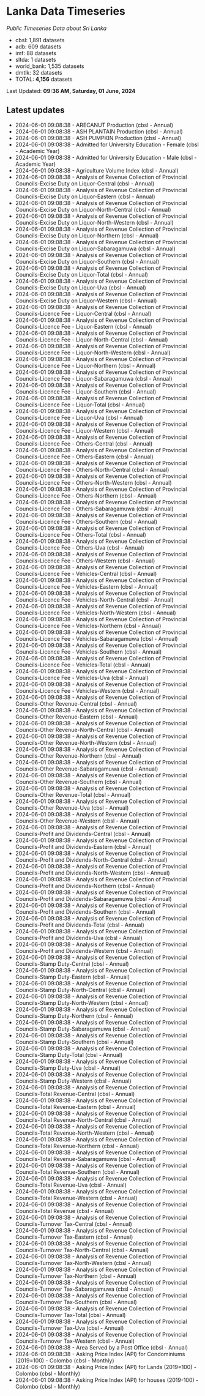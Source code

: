 # Lanka Data Timeseries
*Public Timeseries Data about Sri Lanka*

* cbsl: 1,891 datasets
* adb: 609 datasets
* imf: 88 datasets
* sltda: 1 datasets
* world_bank: 1,535 datasets
* dmtlk: 32 datasets
* TOTAL: **4,156** datasets

Last Updated: **09:36 AM, Saturday, 01 June, 2024**

## Latest updates

* 2024-06-01 09:08:38 - ARECANUT Production (cbsl - Annual)
* 2024-06-01 09:08:38 - ASH PLANTAIN Production (cbsl - Annual)
* 2024-06-01 09:08:38 - ASH PUMPKIN Production (cbsl - Annual)
* 2024-06-01 09:08:38 - Admitted for University Education - Female (cbsl - Academic Year)
* 2024-06-01 09:08:38 - Admitted for University Education - Male (cbsl - Academic Year)
* 2024-06-01 09:08:38 - Agriculture Volume Index (cbsl - Annual)
* 2024-06-01 09:08:38 - Analysis of Revenue Collection of Provincial Councils-Excise Duty on Liquor-Central (cbsl - Annual)
* 2024-06-01 09:08:38 - Analysis of Revenue Collection of Provincial Councils-Excise Duty on Liquor-Eastern (cbsl - Annual)
* 2024-06-01 09:08:38 - Analysis of Revenue Collection of Provincial Councils-Excise Duty on Liquor-North-Central (cbsl - Annual)
* 2024-06-01 09:08:38 - Analysis of Revenue Collection of Provincial Councils-Excise Duty on Liquor-North-Western (cbsl - Annual)
* 2024-06-01 09:08:38 - Analysis of Revenue Collection of Provincial Councils-Excise Duty on Liquor-Northern (cbsl - Annual)
* 2024-06-01 09:08:38 - Analysis of Revenue Collection of Provincial Councils-Excise Duty on Liquor-Sabaragamuwa (cbsl - Annual)
* 2024-06-01 09:08:38 - Analysis of Revenue Collection of Provincial Councils-Excise Duty on Liquor-Southern (cbsl - Annual)
* 2024-06-01 09:08:38 - Analysis of Revenue Collection of Provincial Councils-Excise Duty on Liquor-Total (cbsl - Annual)
* 2024-06-01 09:08:38 - Analysis of Revenue Collection of Provincial Councils-Excise Duty on Liquor-Uva (cbsl - Annual)
* 2024-06-01 09:08:38 - Analysis of Revenue Collection of Provincial Councils-Excise Duty on Liquor-Western (cbsl - Annual)
* 2024-06-01 09:08:38 - Analysis of Revenue Collection of Provincial Councils-Licence Fee - Liquor-Central (cbsl - Annual)
* 2024-06-01 09:08:38 - Analysis of Revenue Collection of Provincial Councils-Licence Fee - Liquor-Eastern (cbsl - Annual)
* 2024-06-01 09:08:38 - Analysis of Revenue Collection of Provincial Councils-Licence Fee - Liquor-North-Central (cbsl - Annual)
* 2024-06-01 09:08:38 - Analysis of Revenue Collection of Provincial Councils-Licence Fee - Liquor-North-Western (cbsl - Annual)
* 2024-06-01 09:08:38 - Analysis of Revenue Collection of Provincial Councils-Licence Fee - Liquor-Northern (cbsl - Annual)
* 2024-06-01 09:08:38 - Analysis of Revenue Collection of Provincial Councils-Licence Fee - Liquor-Sabaragamuwa (cbsl - Annual)
* 2024-06-01 09:08:38 - Analysis of Revenue Collection of Provincial Councils-Licence Fee - Liquor-Southern (cbsl - Annual)
* 2024-06-01 09:08:38 - Analysis of Revenue Collection of Provincial Councils-Licence Fee - Liquor-Total (cbsl - Annual)
* 2024-06-01 09:08:38 - Analysis of Revenue Collection of Provincial Councils-Licence Fee - Liquor-Uva (cbsl - Annual)
* 2024-06-01 09:08:38 - Analysis of Revenue Collection of Provincial Councils-Licence Fee - Liquor-Western (cbsl - Annual)
* 2024-06-01 09:08:38 - Analysis of Revenue Collection of Provincial Councils-Licence Fee - Others-Central (cbsl - Annual)
* 2024-06-01 09:08:38 - Analysis of Revenue Collection of Provincial Councils-Licence Fee - Others-Eastern (cbsl - Annual)
* 2024-06-01 09:08:38 - Analysis of Revenue Collection of Provincial Councils-Licence Fee - Others-North-Central (cbsl - Annual)
* 2024-06-01 09:08:38 - Analysis of Revenue Collection of Provincial Councils-Licence Fee - Others-North-Western (cbsl - Annual)
* 2024-06-01 09:08:38 - Analysis of Revenue Collection of Provincial Councils-Licence Fee - Others-Northern (cbsl - Annual)
* 2024-06-01 09:08:38 - Analysis of Revenue Collection of Provincial Councils-Licence Fee - Others-Sabaragamuwa (cbsl - Annual)
* 2024-06-01 09:08:38 - Analysis of Revenue Collection of Provincial Councils-Licence Fee - Others-Southern (cbsl - Annual)
* 2024-06-01 09:08:38 - Analysis of Revenue Collection of Provincial Councils-Licence Fee - Others-Total (cbsl - Annual)
* 2024-06-01 09:08:38 - Analysis of Revenue Collection of Provincial Councils-Licence Fee - Others-Uva (cbsl - Annual)
* 2024-06-01 09:08:38 - Analysis of Revenue Collection of Provincial Councils-Licence Fee - Others-Western (cbsl - Annual)
* 2024-06-01 09:08:38 - Analysis of Revenue Collection of Provincial Councils-Licence Fee - Vehicles-Central (cbsl - Annual)
* 2024-06-01 09:08:38 - Analysis of Revenue Collection of Provincial Councils-Licence Fee - Vehicles-Eastern (cbsl - Annual)
* 2024-06-01 09:08:38 - Analysis of Revenue Collection of Provincial Councils-Licence Fee - Vehicles-North-Central (cbsl - Annual)
* 2024-06-01 09:08:38 - Analysis of Revenue Collection of Provincial Councils-Licence Fee - Vehicles-North-Western (cbsl - Annual)
* 2024-06-01 09:08:38 - Analysis of Revenue Collection of Provincial Councils-Licence Fee - Vehicles-Northern (cbsl - Annual)
* 2024-06-01 09:08:38 - Analysis of Revenue Collection of Provincial Councils-Licence Fee - Vehicles-Sabaragamuwa (cbsl - Annual)
* 2024-06-01 09:08:38 - Analysis of Revenue Collection of Provincial Councils-Licence Fee - Vehicles-Southern (cbsl - Annual)
* 2024-06-01 09:08:38 - Analysis of Revenue Collection of Provincial Councils-Licence Fee - Vehicles-Total (cbsl - Annual)
* 2024-06-01 09:08:38 - Analysis of Revenue Collection of Provincial Councils-Licence Fee - Vehicles-Uva (cbsl - Annual)
* 2024-06-01 09:08:38 - Analysis of Revenue Collection of Provincial Councils-Licence Fee - Vehicles-Western (cbsl - Annual)
* 2024-06-01 09:08:38 - Analysis of Revenue Collection of Provincial Councils-Other Revenue-Central (cbsl - Annual)
* 2024-06-01 09:08:38 - Analysis of Revenue Collection of Provincial Councils-Other Revenue-Eastern (cbsl - Annual)
* 2024-06-01 09:08:38 - Analysis of Revenue Collection of Provincial Councils-Other Revenue-North-Central (cbsl - Annual)
* 2024-06-01 09:08:38 - Analysis of Revenue Collection of Provincial Councils-Other Revenue-North-Western (cbsl - Annual)
* 2024-06-01 09:08:38 - Analysis of Revenue Collection of Provincial Councils-Other Revenue-Northern (cbsl - Annual)
* 2024-06-01 09:08:38 - Analysis of Revenue Collection of Provincial Councils-Other Revenue-Sabaragamuwa (cbsl - Annual)
* 2024-06-01 09:08:38 - Analysis of Revenue Collection of Provincial Councils-Other Revenue-Southern (cbsl - Annual)
* 2024-06-01 09:08:38 - Analysis of Revenue Collection of Provincial Councils-Other Revenue-Total (cbsl - Annual)
* 2024-06-01 09:08:38 - Analysis of Revenue Collection of Provincial Councils-Other Revenue-Uva (cbsl - Annual)
* 2024-06-01 09:08:38 - Analysis of Revenue Collection of Provincial Councils-Other Revenue-Western (cbsl - Annual)
* 2024-06-01 09:08:38 - Analysis of Revenue Collection of Provincial Councils-Profit and Dividends-Central (cbsl - Annual)
* 2024-06-01 09:08:38 - Analysis of Revenue Collection of Provincial Councils-Profit and Dividends-Eastern (cbsl - Annual)
* 2024-06-01 09:08:38 - Analysis of Revenue Collection of Provincial Councils-Profit and Dividends-North-Central (cbsl - Annual)
* 2024-06-01 09:08:38 - Analysis of Revenue Collection of Provincial Councils-Profit and Dividends-North-Western (cbsl - Annual)
* 2024-06-01 09:08:38 - Analysis of Revenue Collection of Provincial Councils-Profit and Dividends-Northern (cbsl - Annual)
* 2024-06-01 09:08:38 - Analysis of Revenue Collection of Provincial Councils-Profit and Dividends-Sabaragamuwa (cbsl - Annual)
* 2024-06-01 09:08:38 - Analysis of Revenue Collection of Provincial Councils-Profit and Dividends-Southern (cbsl - Annual)
* 2024-06-01 09:08:38 - Analysis of Revenue Collection of Provincial Councils-Profit and Dividends-Total (cbsl - Annual)
* 2024-06-01 09:08:38 - Analysis of Revenue Collection of Provincial Councils-Profit and Dividends-Uva (cbsl - Annual)
* 2024-06-01 09:08:38 - Analysis of Revenue Collection of Provincial Councils-Profit and Dividends-Western (cbsl - Annual)
* 2024-06-01 09:08:38 - Analysis of Revenue Collection of Provincial Councils-Stamp Duty-Central (cbsl - Annual)
* 2024-06-01 09:08:38 - Analysis of Revenue Collection of Provincial Councils-Stamp Duty-Eastern (cbsl - Annual)
* 2024-06-01 09:08:38 - Analysis of Revenue Collection of Provincial Councils-Stamp Duty-North-Central (cbsl - Annual)
* 2024-06-01 09:08:38 - Analysis of Revenue Collection of Provincial Councils-Stamp Duty-North-Western (cbsl - Annual)
* 2024-06-01 09:08:38 - Analysis of Revenue Collection of Provincial Councils-Stamp Duty-Northern (cbsl - Annual)
* 2024-06-01 09:08:38 - Analysis of Revenue Collection of Provincial Councils-Stamp Duty-Sabaragamuwa (cbsl - Annual)
* 2024-06-01 09:08:38 - Analysis of Revenue Collection of Provincial Councils-Stamp Duty-Southern (cbsl - Annual)
* 2024-06-01 09:08:38 - Analysis of Revenue Collection of Provincial Councils-Stamp Duty-Total (cbsl - Annual)
* 2024-06-01 09:08:38 - Analysis of Revenue Collection of Provincial Councils-Stamp Duty-Uva (cbsl - Annual)
* 2024-06-01 09:08:38 - Analysis of Revenue Collection of Provincial Councils-Stamp Duty-Western (cbsl - Annual)
* 2024-06-01 09:08:38 - Analysis of Revenue Collection of Provincial Councils-Total Revenue-Central (cbsl - Annual)
* 2024-06-01 09:08:38 - Analysis of Revenue Collection of Provincial Councils-Total Revenue-Eastern (cbsl - Annual)
* 2024-06-01 09:08:38 - Analysis of Revenue Collection of Provincial Councils-Total Revenue-North-Central (cbsl - Annual)
* 2024-06-01 09:08:38 - Analysis of Revenue Collection of Provincial Councils-Total Revenue-North-Western (cbsl - Annual)
* 2024-06-01 09:08:38 - Analysis of Revenue Collection of Provincial Councils-Total Revenue-Northern (cbsl - Annual)
* 2024-06-01 09:08:38 - Analysis of Revenue Collection of Provincial Councils-Total Revenue-Sabaragamuwa (cbsl - Annual)
* 2024-06-01 09:08:38 - Analysis of Revenue Collection of Provincial Councils-Total Revenue-Southern (cbsl - Annual)
* 2024-06-01 09:08:38 - Analysis of Revenue Collection of Provincial Councils-Total Revenue-Uva (cbsl - Annual)
* 2024-06-01 09:08:38 - Analysis of Revenue Collection of Provincial Councils-Total Revenue-Western (cbsl - Annual)
* 2024-06-01 09:08:38 - Analysis of Revenue Collection of Provincial Councils-Total Revenue (cbsl - Annual)
* 2024-06-01 09:08:38 - Analysis of Revenue Collection of Provincial Councils-Turnover Tax-Central (cbsl - Annual)
* 2024-06-01 09:08:38 - Analysis of Revenue Collection of Provincial Councils-Turnover Tax-Eastern (cbsl - Annual)
* 2024-06-01 09:08:38 - Analysis of Revenue Collection of Provincial Councils-Turnover Tax-North-Central (cbsl - Annual)
* 2024-06-01 09:08:38 - Analysis of Revenue Collection of Provincial Councils-Turnover Tax-North-Western (cbsl - Annual)
* 2024-06-01 09:08:38 - Analysis of Revenue Collection of Provincial Councils-Turnover Tax-Northern (cbsl - Annual)
* 2024-06-01 09:08:38 - Analysis of Revenue Collection of Provincial Councils-Turnover Tax-Sabaragamuwa (cbsl - Annual)
* 2024-06-01 09:08:38 - Analysis of Revenue Collection of Provincial Councils-Turnover Tax-Southern (cbsl - Annual)
* 2024-06-01 09:08:38 - Analysis of Revenue Collection of Provincial Councils-Turnover Tax-Total (cbsl - Annual)
* 2024-06-01 09:08:38 - Analysis of Revenue Collection of Provincial Councils-Turnover Tax-Uva (cbsl - Annual)
* 2024-06-01 09:08:38 - Analysis of Revenue Collection of Provincial Councils-Turnover Tax-Western (cbsl - Annual)
* 2024-06-01 09:08:38 - Area Served by a Post Office (cbsl - Annual)
* 2024-06-01 09:08:38 - Asking Price Index (API) for Condominiums (2019=100) - Colombo (cbsl - Monthly)
* 2024-06-01 09:08:38 - Asking Price Index (API) for Lands (2019=100) - Colombo (cbsl - Monthly)
* 2024-06-01 09:08:38 - Asking Price Index (API) for houses (2019-100) - Colombo (cbsl - Monthly)